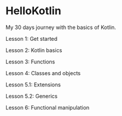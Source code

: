# HelloKotlin

My 30 days journey with the basics of Kotlin.

Lesson 1: Get started

Lesson 2: Kotlin basics

Lesson 3: Functions

Lesson 4: Classes and objects

Lesson 5.1: Extensions

Lesson 5.2: Generics

Lesson 6: Functional manipulation
